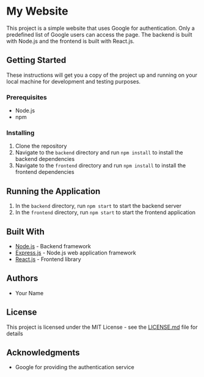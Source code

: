 # My Website

This project is a simple website that uses Google for authentication. Only a predefined list of Google users can access the page. The backend is built with Node.js and the frontend is built with React.js.

## Getting Started

These instructions will get you a copy of the project up and running on your local machine for development and testing purposes.

### Prerequisites

- Node.js
- npm

### Installing

1. Clone the repository
2. Navigate to the `backend` directory and run `npm install` to install the backend dependencies
3. Navigate to the `frontend` directory and run `npm install` to install the frontend dependencies

## Running the Application

1. In the `backend` directory, run `npm start` to start the backend server
2. In the `frontend` directory, run `npm start` to start the frontend application

## Built With

- [Node.js](https://nodejs.org/) - Backend framework
- [Express.js](https://expressjs.com/) - Node.js web application framework
- [React.js](https://reactjs.org/) - Frontend library

## Authors

- Your Name

## License

This project is licensed under the MIT License - see the [LICENSE.md](LICENSE.md) file for details

## Acknowledgments

- Google for providing the authentication service